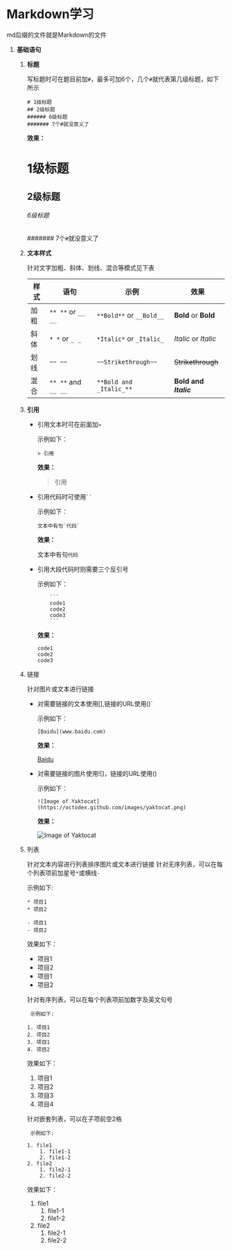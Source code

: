 # Markdown学习
   md后缀的文件就是Markdown的文件

1. **基础语句**
    
    1.  **标题**
          
          写标题时可在题目前加`#`，最多可加6个，几个`#`就代表第几级标题，如下所示
          ```
          # 1级标题
          ## 2级标题
          ###### 6级标题
          ####### 7个#就没意义了
          ```
          **效果：**
          # 1级标题
          ## 2级标题
          ###### 6级标题
          ####### 7个`#`就没意义了
          
    2.  **文本样式**
          
          针对文字加粗、斜体、划线、混合等模式见下表
          
          样式 | 语句 | 示例 | 效果
          ------------ | ------------- | ------------ | ------------- 
          加粗 | `** **` or `__ __` | `**Bold**` or `__Bold__` | **Bold** or __Bold__
          斜体 | `* *` or `_ _` | `*Italic*` or `_Italic_` | *Italic* or _Italic_
          划线 | `~~ ~~` | `~~Strikethrough~~` | ~~Strikethrough~~ 
          混合 | `** **` and `__ __` | `**Bold and _Italic_**` | **Bold and _Italic_**
          
    3.  **引用**
          
          - 引用文本时可在前面加`>`
          
            示例如下：
            ```            
            > 引用 
            ```        
            **效果：**
            
            > 引用             
          
          - 引用代码时可使用` `` `
            
            示例如下：
            ```
            文本中有句`代码`
            ```
            **效果：**
            
            文本中有句`代码`
          
          - 引用大段代码时则需要三个反引号
            
            示例如下：
            
            ``` 
                ```  
                code1
                code2
                code3
                ```
            ```
            
            **效果：**
            ```
            code1
            code2
            code3
            ```

    4.  链接
          
          针对图片或文本进行链接
           - 对需要链接的文本使用[],链接的URL使用()`
          
             示例如下：
             ```            
             [Baidu](www.baidu.com)
             ```        
             **效果：**
            
             [Baidu](https://baidu.com/)              
          
          - 对需要链接的图片使用![]，链接的URL使用()
            
            示例如下：
            ```
            ![Image of Yaktocat](https://octodex.github.com/images/yaktocat.png)
            ```
            **效果：**
            
            ![Image of Yaktocat](https://octodex.github.com/images/yaktocat.png)
          
    5.  列表
          
          针对文本内容进行列表排序图片或文本进行链接
          针对无序列表，可以在每个列表项前加星号`*`或横线`-`
          
           示例如下:
	     ```
	     * 项目1
	     * 项目2
	     
	     - 项目1
	     - 项目2
	     ```
	     
	     效果如下：
	     * 项目1
	     * 项目2
	     
	     - 项目1
	     - 项目2
          
          针对有序列表，可以在每个列表项前加数字及英文句号
          
             示例如下:
	       ```
	       1. 项目1
	       2. 项目2
	       3. 项目1
	       4. 项目2
	       ```
	     
	     效果如下：
	       1. 项目1
	       2. 项目2
	       3. 项目3
	       4. 项目4


          针对嵌套列表，可以在子项前空2格
          
             示例如下:
	       ```
	       1. file1
	           1. file1-1
		       2. file1-2
	       2. file2
	           1. file2-1
		       2. file2-2
	       ```
	     
	     效果如下：
	       1. file1
	           1. file1-1
		       2. file1-2
	       2. file2
	           1. file2-1
		       2. file2-2
